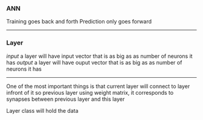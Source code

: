 ### ANN

Training goes back and forth
Prediction only goes forward

---

### Layer
*input* a layer will have input vector that is as big as as number of neurons it has
*output* a layer will have ouput vector that is as big as as number of neurons it has

---

One of the most important things is that current layer will connect to layer infront of it so previous layer using weight matrix, it corresponds to synapses between previous layer and this layer

Layer class will hold the data
